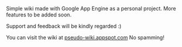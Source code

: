 Simple wiki made with Google App Engine as a personal project. 
More features to be added soon.

Support and feedback will be kindly regarded :)

You can visit the wiki at <a href="http://pseudo-wiki.appspot.com/">pseudo-wiki.appspot.com</a>
No spamming!
